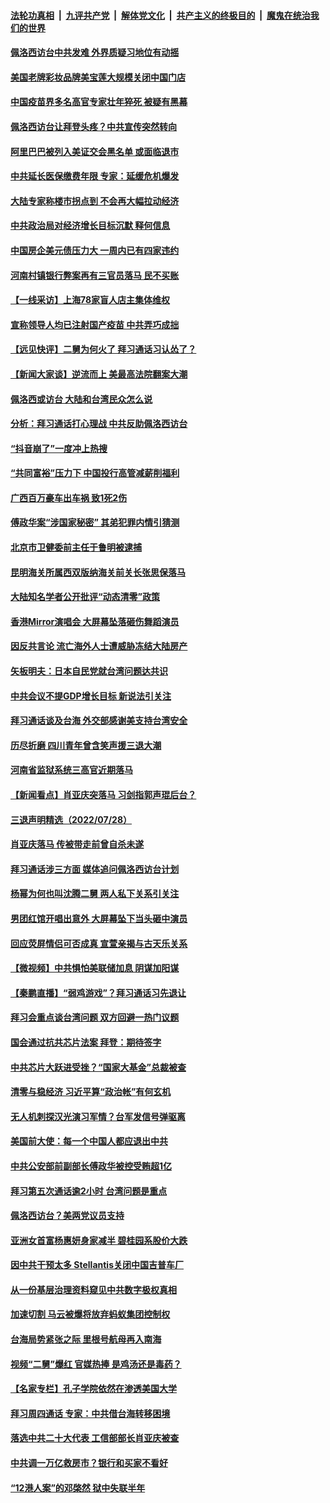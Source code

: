 ####  [法轮功真相](../../../../basic/blob/master/README.md?t=07300701) &nbsp;|&nbsp; [九评共产党](../../../../9ping.md/blob/master/README.md?t=07300701) &nbsp;|&nbsp; [解体党文化](../../../../jtdwh.md/blob/master/README.md?t=07300701)  &nbsp;|&nbsp; [共产主义的终极目的](../../../../gczydzjmd.md/blob/master/README.md?t=07300701) &nbsp;|&nbsp; [魔鬼在统治我们的世界](../../../../mgztzwmdsj.md/blob/master/README.md?t=07300701) 

#### [佩洛西访台中共发难 外界质疑习地位有动摇](../pages/nsc413/n13791686.md?t=07300701) 

#### [美国老牌彩妆品牌美宝莲大规模关闭中国门店](../pages/nsc413/n13791874.md?t=07300701) 

#### [中国疫苗界多名高官专家壮年猝死 被疑有黑幕](../pages/nsc413/n13791884.md?t=07300701) 

#### [佩洛西访台让拜登头疼？中共宣传突然转向](../pages/nsc413/n13791847.md?t=07300701) 

#### [阿里巴巴被列入美证交会黑名单 或面临退市](../pages/nsc413/n13791857.md?t=07300701) 

#### [中共延长医保缴费年限 专家：延缓危机爆发](../pages/nsc413/n13791859.md?t=07300701) 

#### [大陆专家称楼市拐点到 不会再大幅拉动经济](../pages/nsc413/n13791687.md?t=07300701) 

#### [中共政治局对经济增长目标沉默 释何信息](../pages/nsc413/n13791813.md?t=07300701) 

#### [中国房企美元债压力大 一周内已有四家违约](../pages/nsc413/n13791848.md?t=07300701) 

#### [河南村镇银行弊案再有三官员落马 民不买账](../pages/nsc413/n13791810.md?t=07300701) 

#### [【一线采访】上海78家盲人店主集体维权](../pages/nsc413/n13791517.md?t=07300701) 

#### [宣称领导人均已注射国产疫苗 中共弄巧成拙](../pages/nsc413/n13791829.md?t=07300701) 

#### [【远见快评】二舅为何火了 拜习通话习认怂了？](../pages/nsc413/n13791431.md?t=07300701) 

#### [【新闻大家谈】逆流而上 美最高法院翻案大潮](../pages/nsc413/n13791225.md?t=07300701) 

#### [佩洛西或访台 大陆和台湾民众怎么说](../pages/nsc413/n13791691.md?t=07300701) 

#### [分析：拜习通话打心理战 中共反助佩洛西访台](../pages/nsc413/n13791491.md?t=07300701) 

#### [“抖音崩了”一度冲上热搜](../pages/nsc413/n13791584.md?t=07300701) 

#### [“共同富裕”压力下 中国投行高管减薪削福利](../pages/nsc413/n13791622.md?t=07300701) 

#### [广西百万豪车出车祸 致1死2伤](../pages/nsc413/n13791625.md?t=07300701) 

#### [傅政华案“涉国家秘密” 其弟犯罪内情引猜测](../pages/nsc413/n13791277.md?t=07300701) 

#### [北京市卫健委前主任于鲁明被逮捕](../pages/nsc413/n13791595.md?t=07300701) 

#### [昆明海关所属西双版纳海关前关长张思保落马](../pages/nsc413/n13791535.md?t=07300701) 


#### [大陆知名学者公开批评“动态清零”政策](../pages/nsc413/n13791457.md?t=07300701) 

#### [香港Mirror演唱会 大屏幕坠落砸伤舞蹈演员](../pages/nsc413/n13791432.md?t=07300701) 

#### [因反共言论 流亡海外人士遭威胁冻结大陆房产](../pages/nsc413/n13791436.md?t=07300701) 

#### [矢板明夫：日本自民党就台湾问题达共识](../pages/nsc413/n13791453.md?t=07300701) 

#### [中共会议不提GDP增长目标 新说法引关注](../pages/nsc413/n13791308.md?t=07300701) 

#### [拜习通话谈及台海 外交部感谢美支持台湾安全](../pages/nsc413/n13791362.md?t=07300701) 

#### [历尽折磨 四川青年曾含笑声援三退大潮](../pages/nsc413/n13791269.md?t=07300701) 

#### [河南省监狱系统三高官近期落马](../pages/nsc413/n13791029.md?t=07300701) 

#### [【新闻看点】肖亚庆突落马 习剑指郭声琨后台？](../pages/nsc413/n13791209.md?t=07300701) 

#### [三退声明精选（2022/07/28）](../pages/nsc413/n13791357.md?t=07300701) 

#### [肖亚庆落马 传被带走前曾自杀未遂](../pages/nsc413/n13791246.md?t=07300701) 

#### [拜习通话涉三方面 媒体追问佩洛西访台计划](../pages/nsc413/n13791239.md?t=07300701) 

#### [杨幂为何也叫沈腾二舅 两人私下关系引关注](../pages/nsc413/n13791214.md?t=07300701) 

#### [男团红馆开唱出意外 大屏幕坠下当头砸中演员](../pages/nsc413/n13791177.md?t=07300701) 

#### [回应荧屏情侣可否成真 宣萱亲揭与古天乐关系](../pages/nsc413/n13791141.md?t=07300701) 

#### [【微视频】中共惧怕美联储加息 阴谋加阳谋](../pages/nsc413/n13790956.md?t=07300701) 

#### [【秦鹏直播】“弱鸡游戏”？拜习通话习先退让](../pages/nsc413/n13791189.md?t=07300701) 

#### [拜习会重点谈台湾问题 双方回避一热门议题](../pages/nsc413/n13791175.md?t=07300701) 

#### [国会通过抗共芯片法案 拜登：期待签字](../pages/nsc413/n13791153.md?t=07300701) 

#### [中共芯片大跃进受挫？“国家大基金”总裁被查](../pages/nsc413/n13791165.md?t=07300701) 

#### [清零与稳经济 习近平算“政治帐”有何玄机](../pages/nsc413/n13791075.md?t=07300701) 

#### [无人机刺探汉光演习军情？台军发信号弹驱离](../pages/nsc413/n13791045.md?t=07300701) 

#### [美国前大使：每一个中国人都应退出中共](../pages/nsc413/n13790755.md?t=07300701) 

#### [中共公安部前副部长傅政华被控受贿超1亿](../pages/nsc413/n13791123.md?t=07300701) 

#### [拜习第五次通话逾2小时 台湾问题是重点](../pages/nsc413/n13791055.md?t=07300701) 

#### [佩洛西访台？美两党议员支持](../pages/nsc413/n13791014.md?t=07300701) 

#### [亚洲女首富杨惠妍身家减半 碧桂园系股价大跌](../pages/nsc413/n13790943.md?t=07300701) 

#### [因中共干预太多 Stellantis关闭中国吉普车厂](../pages/nsc413/n13791107.md?t=07300701) 

#### [从一份基层治理资料窥见中共数字极权真相](../pages/nsc413/n13790338.md?t=07300701) 

#### [加速切割 马云被爆将放弃蚂蚁集团控制权](../pages/nsc413/n13791088.md?t=07300701) 

#### [台海局势紧张之际 里根号航母再入南海](../pages/nsc413/n13791053.md?t=07300701) 

#### [视频“二舅”爆红 官媒热捧 是鸡汤还是毒药？](../pages/nsc413/n13790268.md?t=07300701) 

#### [【名家专栏】孔子学院依然在渗透美国大学](../pages/nsc413/n13790981.md?t=07300701) 

#### [拜习周四通话 专家：中共借台海转移困境](../pages/nsc413/n13791016.md?t=07300701) 

#### [落选中共二十大代表 工信部部长肖亚庆被查](../pages/nsc413/n13790476.md?t=07300701) 

#### [中共调一万亿救房市？银行和买家不看好](../pages/nsc413/n13790959.md?t=07300701) 

#### [“12港人案”的邓棨然 狱中失联半年](../pages/nsc413/n13790889.md?t=07300701) 

